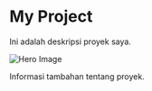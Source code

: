 # My Project

Ini adalah deskripsi proyek saya.

![Hero Image](https://github.com/siegrin/MyWebsite/blob/main/img/hero.jpg)

Informasi tambahan tentang proyek.
